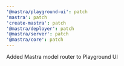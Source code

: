 ```yaml
---
'@mastra/playground-ui': patch
'mastra': patch
'create-mastra': patch
'@mastra/deployer': patch
'@mastra/server': patch
'@mastra/core': patch
---
```


Added Mastra model router to Playground UI
